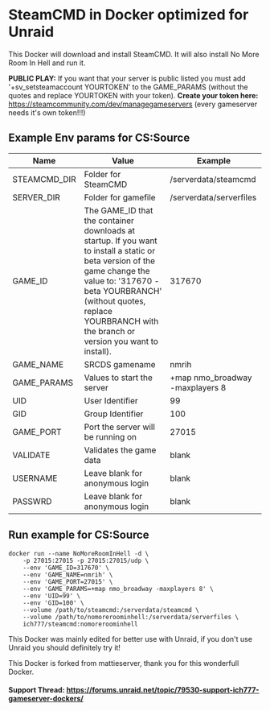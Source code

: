 # SteamCMD in Docker optimized for Unraid
This Docker will download and install SteamCMD. It will also install No More Room In Hell and run it.

**PUBLIC PLAY:** If you want that your server is public listed you must add '+sv_setsteamaccount YOURTOKEN' to the GAME_PARAMS (without the quotes and replace YOURTOKEN with your token).
**Create your token here:** https://steamcommunity.com/dev/managegameservers (every gameserver needs it's own token!!!) 

## Example Env params for CS:Source
| Name | Value | Example |
| --- | --- | --- |
| STEAMCMD_DIR | Folder for SteamCMD | /serverdata/steamcmd |
| SERVER_DIR | Folder for gamefile | /serverdata/serverfiles |
| GAME_ID | The GAME_ID that the container downloads at startup. If you want to install a static or beta version of the game change the value to: '317670 -beta YOURBRANCH' (without quotes, replace YOURBRANCH with the branch or version you want to install). | 317670 |
| GAME_NAME | SRCDS gamename | nmrih |
| GAME_PARAMS | Values to start the server | +map nmo_broadway -maxplayers 8 |
| UID | User Identifier | 99 |
| GID | Group Identifier | 100 |
| GAME_PORT | Port the server will be running on | 27015 |
| VALIDATE | Validates the game data | blank |
| USERNAME | Leave blank for anonymous login | blank |
| PASSWRD | Leave blank for anonymous login | blank |

## Run example for CS:Source
```
docker run --name NoMoreRoomInHell -d \
	-p 27015:27015 -p 27015:27015/udp \
	--env 'GAME_ID=317670' \
	--env 'GAME_NAME=nmrih' \
	--env 'GAME_PORT=27015' \
	--env 'GAME_PARAMS=+map nmo_broadway -maxplayers 8' \
	--env 'UID=99' \
	--env 'GID=100' \
	--volume /path/to/steamcmd:/serverdata/steamcmd \
	--volume /path/to/nomoreroominhell:/serverdata/serverfiles \
	ich777/steamcmd:nomoreroominhell
```

This Docker was mainly edited for better use with Unraid, if you don't use Unraid you should definitely try it!

This Docker is forked from mattieserver, thank you for this wonderfull Docker.

#### Support Thread: https://forums.unraid.net/topic/79530-support-ich777-gameserver-dockers/